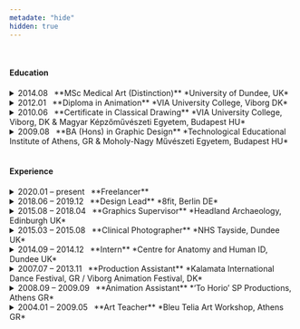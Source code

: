 ```yaml
---
metadate: "hide"
hidden: true
---
```


<br>

#### Education

<details>
<summary markdown="span">
2014.08  **MSc Medical Art (Distinction)** *University of Dundee, UK*
</summary>

Lorem ipsum dolor sit amet, consectetur adipiscing elit, sed do eiusmod tempor incididunt ut labore et dolore magna aliqua. Ut enim ad minim veniam, quis nostrud exercitation ullamco laboris nisi ut aliquip ex ea commodo consequat. Duis aute irure dolor in reprehenderit in voluptate velit esse cillum dolore eu fugiat nulla pariatur. Excepteur sint occaecat cupidatat non proident, sunt in culpa qui officia deserunt mollit anim id est laborum.

</details>


<details>
<summary markdown="span">
2012.01  **Diploma in Animation** *VIA University College, Viborg DK*
</summary>

Lorem ipsum dolor sit amet, consectetur adipiscing elit, sed do eiusmod tempor incididunt ut labore et dolore magna aliqua. Ut enim ad minim veniam, quis nostrud exercitation ullamco laboris nisi ut aliquip ex ea commodo consequat. Duis aute irure dolor in reprehenderit in voluptate velit esse cillum dolore eu fugiat nulla pariatur. Excepteur sint occaecat cupidatat non proident, sunt in culpa qui officia deserunt mollit anim id est laborum.

</details>


<details>
<summary markdown="span">
2010.06  **Certificate in Classical Drawing** *VIA University College, Viborg, DK & Magyar Képzőművészeti Egyetem, Budapest HU*
</summary>
</details>


<details>
<summary markdown="span">
2009.08  **BA (Hons) in Graphic Design** *Technological Educational Institute of Athens, GR & Moholy-Nagy Művészeti Egyetem, Budapest HU*
</summary>
</details>

<br>

#### Experience

<details>
<summary markdown="span">
2020.01 – present  **Freelancer**
</summary>
</details>

<details>
<summary markdown="span">
2018.06 – 2019.12  **Design Lead** *8fit, Berlin DE*
</summary>
</details>


<details>
<summary markdown="span">
2015.08 – 2018.04  **Graphics Supervisor** *Headland Archaeology, Edinburgh UK*
</summary>
</details>


<details>
<summary markdown="span">
2015.03 – 2015.08  **Clinical Photographer** *NHS Tayside, Dundee UK*
</summary>
</details>


<details>
<summary markdown="span">
2014.09 – 2014.12  **Intern** *Centre for Anatomy and Human ID, Dundee UK*
</summary>
</details>


<details>
<summary markdown="span">
2007.07 – 2013.11  **Production Assistant** *Kalamata International Dance Festival, GR / Viborg Animation Festival, DK*
</summary>
</details>


<details>
<summary markdown="span">
2008.09 – 2009.09  **Animation Assistant** *‘To Horio’ SP Productions, Athens GR*
</summary>
</details>


<details>
<summary markdown="span">
2004.01 – 2009.05  **Art Teacher** *Bleu Telia Art Workshop, Athens GR*
</summary>
My first working experience was teaching groups of children for the travelling museum exhibition "Matisse—Picasso" curated by the Centre Pompidou.

- Teaching the fundamentals of expression through the elements of art;
- Researching and preparing subject matter tailored to students aged 5 — 18;
- Planning class structure and delivery for up to 3 hours;
- Keeping students engaged and enthusiasctic for the duration of the class;
- Maintaining studio space.
</details>